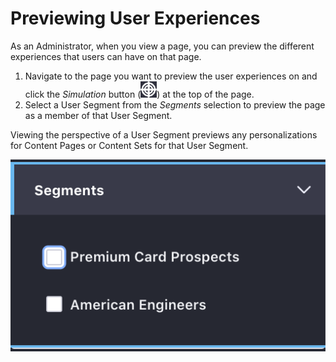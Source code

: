 # Previewing User Experiences

<!-- Let's find a way to condense this information into either the general intro or as a sub-header in the personalization articles. This article feels to specific / one-off. -->

As an Administrator, when you view a page, you can preview the different experiences that users can have on that page.

1. Navigate to the page you want to preview the user experiences on and click the *Simulation* button (![Simulation](../../../images/icon-simulation.png)) at the top of the page.
1. Select a User Segment from the *Segments* selection to preview the page as a member of that User Segment.

Viewing the perspective of a User Segment previews any personalizations for Content Pages or Content Sets for that User Segment.

![You can preview different experiences from the Preview Panel.](./previewing-user-experiences/images/01.png)
